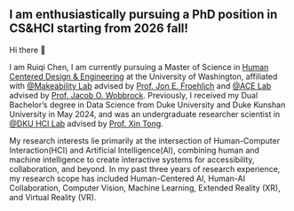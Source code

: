 ## I am enthusiastically pursuing a PhD position in CS&HCI starting from 2026 fall!

Hi there 👋

I am Ruiqi Chen, I am currently pursuing a Master of Science in [Human Centered Design & Engineering](https://www.hcde.washington.edu/) at the University of Washington, affiliated with [@Makeability Lab](https://makeabilitylab.cs.washington.edu/) advised by [Prof. Jon E. Froehlich](https://jonfroehlich.github.io/) and [@ACE Lab](https://depts.washington.edu/acelab/index.html) advised by [Prof. Jacob O. Wobbrock](https://faculty.washington.edu/wobbrock/). Previously, I received my Dual Bachelor’s degree in Data Science from Duke University and Duke Kunshan University in May 2024, and was an undergraduate researcher scientist in [@DKU HCI Lab](https://dkuhcigroup.github.io/) advised by [Prof. Xin Tong](https://scholar.google.ca/citations?user=XIM08ZwAAAAJ&hl=en).

My research interests lie primarily at the intersection of Human-Computer Interaction(HCI) and Artificial Intelligence(AI), combining human and machine intelligence to create interactive systems for accessibility, collaboration, and beyond. In my past three years of research experience, my research scope has included Human-Centered AI, Human-AI Collaboration, Computer Vision, Machine Learning, Extended Reality (XR), and Virtual Reality (VR).
